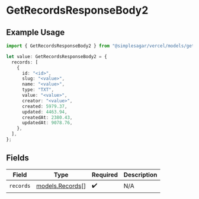 # GetRecordsResponseBody2

## Example Usage

```typescript
import { GetRecordsResponseBody2 } from "@simplesagar/vercel/models/getrecordsop.js";

let value: GetRecordsResponseBody2 = {
  records: [
    {
      id: "<id>",
      slug: "<value>",
      name: "<value>",
      type: "TXT",
      value: "<value>",
      creator: "<value>",
      created: 5979.37,
      updated: 4463.94,
      createdAt: 2380.43,
      updatedAt: 9078.76,
    },
  ],
};
```

## Fields

| Field                                    | Type                                     | Required                                 | Description                              |
| ---------------------------------------- | ---------------------------------------- | ---------------------------------------- | ---------------------------------------- |
| `records`                                | [models.Records](../models/records.md)[] | :heavy_check_mark:                       | N/A                                      |